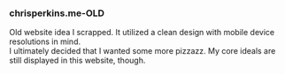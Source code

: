 ### chrisperkins.me-OLD

Old website idea I scrapped. It utilized a clean design with mobile device resolutions in mind.  
I ultimately decided that I wanted some more pizzazz. My core ideals are still displayed in this website, though.
